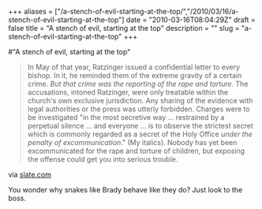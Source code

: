 +++
aliases = ["/a-stench-of-evil-starting-at-the-top/","/2010/03/16/a-stench-of-evil-starting-at-the-top"]
date = "2010-03-16T08:04:29Z"
draft = false
title = "A stench of evil, starting at the top"
description = ""
slug = "a-stench-of-evil-starting-at-the-top"
+++

#"A stench of evil, starting at the top"


 <div class="posterous_bookmarklet_entry">
 <blockquote class="posterous_long_quote">In May of that year, Ratzinger issued a confidential letter to every bishop. In it, he reminded them of the extreme gravity of a certain crime. <em>But that crime was the reporting of the rape and torture.</em> The accusations, intoned Ratzinger, were only treatable within the church's own exclusive jurisdiction. Any sharing of the evidence with legal authorities or the press was utterly forbidden. Charges were to be investigated "in the most secretive way ... restrained by a perpetual silence ... and everyone ... is to observe the strictest secret which is commonly regarded as a secret of the Holy Office <em>under the penalty of excommunication</em>." (My italics). Nobody has yet been excommunicated for the rape and torture of children, but exposing the offense could get you into serious trouble.</blockquote>

<div class="posterous_quote_citation">via <a href="http://www.slate.com/id/2247861">slate.com</a></div>
 <p>You wonder why snakes like Brady behave like they do? Just look to the boss.</p></div>
 